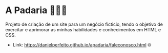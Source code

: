 # A Padaria 👨‍🍳🍞

Projeto de criação de um site para um negócio ficticio, tendo o objetivo de exercitar e aprimorar as minhas habilidades e conhecimentos em HTML e CSS.

* Link: <https://danielperfeito.github.io/apadaria/faleconosco.html> 🌐
